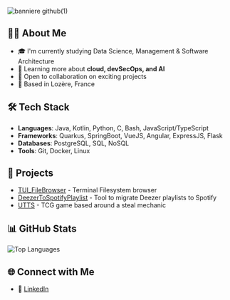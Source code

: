 ![banniere github(1)](https://github.com/user-attachments/assets/53658398-da8c-4b85-88e1-30eba2910083)

## 🧑‍💻 About Me
- 🎓 I'm currently studying Data Science, Management & Software Architecture
- 🌱 Learning more about **cloud, devSecOps, and AI**
- 💼 Open to collaboration on exciting projects
- 📍 Based in Lozère, France

## 🛠️ Tech Stack
- **Languages**: Java, Kotlin, Python, C, Bash, JavaScript/TypeScript
- **Frameworks**: Quarkus, SpringBoot, VueJS, Angular, ExpressJS, Flask
- **Databases**: PostgreSQL, SQL, NoSQL
- **Tools**: Git, Docker, Linux

## 🚀 Projects
- [TUI_FileBrowser](https://github.com/Alexandre-Roussel48/TUI_FileBrowser) - Terminal Filesystem browser
- [DeezerToSpotifyPlaylist](https://github.com/Alexandre-Roussel48/DeezerToSpotifyPlaylist) - Tool to migrate Deezer playlists to Spotify
- [UTTS](https://github.com/Alexandre-Roussel48/UselessThingsToSteal) - TCG game based around a steal mechanic

## 📊 GitHub Stats
![Top Languages](https://github-readme-stats.vercel.app/api/top-langs/?username=Alexandre-Roussel48&layout=compact)

## 🌐 Connect with Me
- 💼 [LinkedIn](https://www.linkedin.com/in/alexandre-roussel-8718b3193/)
